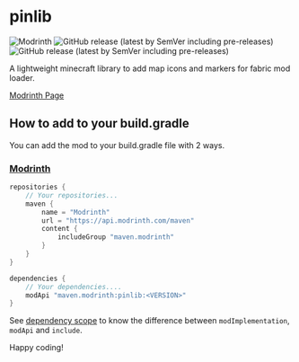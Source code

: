 # pinlib
![Modrinth](https://img.shields.io/modrinth/dt/pinlib?label=modrinth&color=green&style=for-the-badge)
![GitHub release (latest by SemVer including pre-releases)](https://img.shields.io/github/downloads/rokoblox/pinlib/latest/total?color=aaaaff&label=latest%20release&sort=semver&style=for-the-badge)
![GitHub release (latest by SemVer including pre-releases)](https://img.shields.io/github/downloads-pre/rokoblox/pinlib/latest/total?color=6666bb&label=latest%20pre-release&sort=semver&style=for-the-badge)

A lightweight minecraft library to add map icons and markers for fabric mod loader.

[Modrinth Page](https://modrinth.com/mod/pinlib)

## How to add to your build.gradle

You can add the mod to your build.gradle file with 2 ways.

### [Modrinth](https://modrinth.com)

```gradle
repositories {
    // Your repositories...
    maven {
        name = "Modrinth"
        url = "https://api.modrinth.com/maven"
        content {
            includeGroup "maven.modrinth"
        }
    }
}

dependencies {
    // Your dependencies....
    modApi "maven.modrinth:pinlib:<VERSION>"
}
```
See [dependency scope](https://docs.modrinth.com/docs/tutorials/maven/#dependency-scope) to know the difference between `modImplementation`, `modApi` and `include`.

Happy coding!
